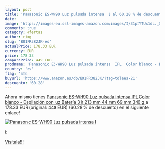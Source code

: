 ```yaml
---
layout: post
title: 'Panasonic ES-WH90 Luz pulsada intensa  I al 60.28 % de descuento'
date: 
image: 'https://images-eu.ssl-images-amazon.com/images/I/31pIYTUx1dL._SL200_.jpg'
comments: true
category: ofertas
author: ring
slug: 'B01FR382JK-es'
actualPrice: 178.33 EUR
currency: EUR
price: 178.33
comparePrice: 449 EUR
prodname: 'Panasonic ES-WH90 Luz pulsada intensa  IPL  Color blanco - Depilación con luz  Batería  3 h  213 mm  44 mm  69 mm  346 g '
country: 'es'
flag: '🇪🇸'
buyurl: 'https://www.amazon.es/dp/B01FR382JK/?tag=tolees-21'
descuento: '60.28'
---
```


Ahora mismo tienes [Panasonic ES-WH90 Luz pulsada intensa  IPL  Color blanco - Depilación con luz  Batería  3 h  213 mm  44 mm  69 mm  346 g ](https://www.amazon.es/dp/B01FR382JK/?tag=tolees-21) a 178.33 EUR (original: 449 EUR) (60.28 %  de descuento) en el siguiente enlace!

[![Panasonic ES-WH90 Luz pulsada intensa  I](https://images-eu.ssl-images-amazon.com/images/I/31pIYTUx1dL._SL200_.jpg)](https://www.amazon.es/dp/B01FR382JK/?tag=tolees-21)

ℹ️:


[Visítala!!!](https://www.amazon.es/dp/B01FR382JK/?tag=tolees-21)
